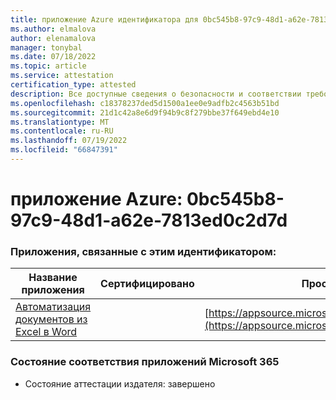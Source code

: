 ```yaml
---
title: приложение Azure идентификатора для 0bc545b8-97c9-48d1-a62e-7813ed0c2d7d
ms.author: elmalova
author: elenamalova
manager: tonybal
ms.date: 07/18/2022
ms.topic: article
ms.service: attestation
certification_type: attested
description: Все доступные сведения о безопасности и соответствии требованиям для 0bc545b8-97c9-48d1-a62e-7813ed0c2d7d.
ms.openlocfilehash: c18378237ded5d1500a1ee0e9adfb2c4563b51bd
ms.sourcegitcommit: 21d1c42a8e6d9f94b9c8f279bbe37f649ebd4e10
ms.translationtype: MT
ms.contentlocale: ru-RU
ms.lasthandoff: 07/19/2022
ms.locfileid: "66847391"
---
```

# <a name="azure-app-id-0bc545b8-97c9-48d1-a62e-7813ed0c2d7d"></a>приложение Azure: 0bc545b8-97c9-48d1-a62e-7813ed0c2d7d


### <a name="apps-associated-with-this-id"></a>Приложения, связанные с этим идентификатором:
| **Название приложения** | **Сертифицировано** | **Просмотр в AppSource** |
|--------------|---------------|-----------------------|
| [Автоматизация документов из Excel в Word](../forward/WA104380955.md) |  | [https://appsource.microsoft.com/product/office/WA104380955](https://appsource.microsoft.com/product/office/WA104380955) |

### <a name="microsoft-365-app-compliance-status"></a>Состояние соответствия приложений Microsoft 365
- Состояние аттестации издателя: завершено
